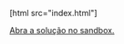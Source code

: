 
[html src="index.html"]

[Abra a solução no sandbox.](https://plnkr.co/edit/Vl2JuntzExJ6FvtU?p=preview)
